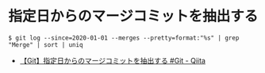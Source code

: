# 指定日からのマージコミットを抽出する
```
$ git log --since=2020-01-01 --merges --pretty=format:"%s" | grep "Merge" | sort | uniq
```
- [【Git】指定日からのマージコミットを抽出する #Git - Qiita](https://qiita.com/K-Shuuun/items/38d54665cd45ba3b9b7f)